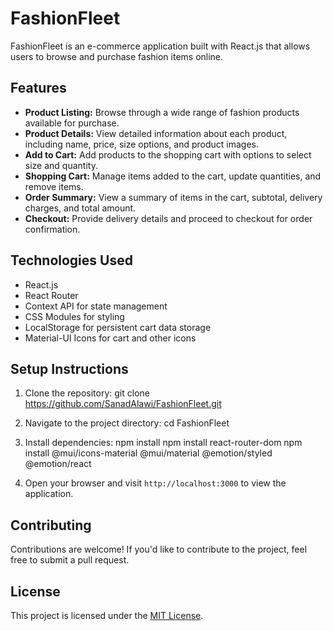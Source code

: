 # FashionFleet

FashionFleet is an e-commerce application built with React.js that allows users to browse and purchase fashion items online.

## Features

- **Product Listing:** Browse through a wide range of fashion products available for purchase.
- **Product Details:** View detailed information about each product, including name, price, size options, and product images.
- **Add to Cart:** Add products to the shopping cart with options to select size and quantity.
- **Shopping Cart:** Manage items added to the cart, update quantities, and remove items.
- **Order Summary:** View a summary of items in the cart, subtotal, delivery charges, and total amount.
- **Checkout:** Provide delivery details and proceed to checkout for order confirmation.

## Technologies Used

- React.js
- React Router
- Context API for state management
- CSS Modules for styling
- LocalStorage for persistent cart data storage
- Material-UI Icons for cart and other icons

## Setup Instructions

1. Clone the repository: git clone https://github.com/SanadAlawi/FashionFleet.git
2. Navigate to the project directory: cd FashionFleet
3. Install dependencies:
npm install
npm install react-router-dom
npm install @mui/icons-material @mui/material @emotion/styled @emotion/react

5. Open your browser and visit `http://localhost:3000` to view the application.

## Contributing

Contributions are welcome! If you'd like to contribute to the project, feel free to submit a pull request.

## License

This project is licensed under the [MIT License](LICENSE).





